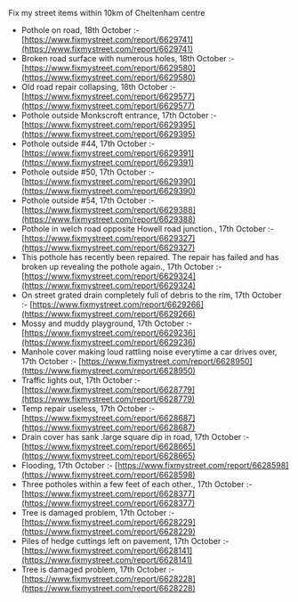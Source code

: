 Fix my street items within 10km of Cheltenham centre

<!-- fix_marker starts -->

- Pothole on road, 18th October :- [https://www.fixmystreet.com/report/6629741](https://www.fixmystreet.com/report/6629741)
- Broken road surface with numerous holes, 18th October :- [https://www.fixmystreet.com/report/6629580](https://www.fixmystreet.com/report/6629580)
- Old road repair collapsing, 18th October :- [https://www.fixmystreet.com/report/6629577](https://www.fixmystreet.com/report/6629577)
- Pothole outside Monkscroft entrance, 17th October :- [https://www.fixmystreet.com/report/6629395](https://www.fixmystreet.com/report/6629395)
- Pothole outside #44, 17th October :- [https://www.fixmystreet.com/report/6629391](https://www.fixmystreet.com/report/6629391)
- Pothole outside #50, 17th October :- [https://www.fixmystreet.com/report/6629390](https://www.fixmystreet.com/report/6629390)
- Pothole outside #54, 17th October :- [https://www.fixmystreet.com/report/6629388](https://www.fixmystreet.com/report/6629388)
- Pothole in welch road opposite Howell road junction., 17th October :- [https://www.fixmystreet.com/report/6629327](https://www.fixmystreet.com/report/6629327)
- This pothole has recently been repaired. The repair has failed and has broken up revealing the pothole again., 17th October :- [https://www.fixmystreet.com/report/6629324](https://www.fixmystreet.com/report/6629324)
- On street grated drain completely full of debris to the rim, 17th October :- [https://www.fixmystreet.com/report/6629266](https://www.fixmystreet.com/report/6629266)
- Mossy and muddy playground, 17th October :- [https://www.fixmystreet.com/report/6629236](https://www.fixmystreet.com/report/6629236)
- Manhole cover making loud rattling noise everytime a car drives over, 17th October :- [https://www.fixmystreet.com/report/6628950](https://www.fixmystreet.com/report/6628950)
- Traffic lights out, 17th October :- [https://www.fixmystreet.com/report/6628779](https://www.fixmystreet.com/report/6628779)
- Temp repair useless, 17th October :- [https://www.fixmystreet.com/report/6628687](https://www.fixmystreet.com/report/6628687)
- Drain cover has sank .large square dip in road, 17th October :- [https://www.fixmystreet.com/report/6628665](https://www.fixmystreet.com/report/6628665)
- Flooding, 17th October :- [https://www.fixmystreet.com/report/6628598](https://www.fixmystreet.com/report/6628598)
- Three potholes within a few feet of each other., 17th October :- [https://www.fixmystreet.com/report/6628377](https://www.fixmystreet.com/report/6628377)
- Tree is damaged problem, 17th October :- [https://www.fixmystreet.com/report/6628229](https://www.fixmystreet.com/report/6628229)
- Piles of hedge cuttings left on pavement, 17th October :- [https://www.fixmystreet.com/report/6628141](https://www.fixmystreet.com/report/6628141)
- Tree is damaged problem, 17th October :- [https://www.fixmystreet.com/report/6628228](https://www.fixmystreet.com/report/6628228)

<!-- fix_marker ends -->